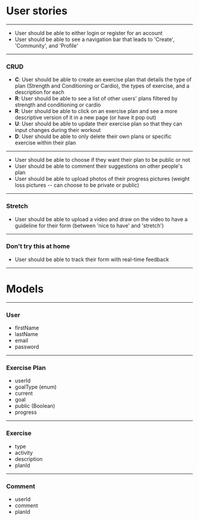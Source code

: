 # User stories

---
- User should be able to either login or register for an account
- User should be able to see a navigation bar that leads to 'Create', 'Community', and 'Profile'

---

### CRUD
- **C**: User should be able to create an exercise plan that details the type of plan (Strength and Conditioning or Cardio), the types of exercise, and a description for each
- **R**: User should be able to see a list of other users' plans filtered by strength and conditioning or cardio
- **R**: User should be able to click on an exercise plan and see a more descriptive version of it in a new page (or have it pop out)
- **U**: User should be able to update their exercise plan so that they can input changes during their workout
- **D**: User should be able to only delete their own plans or specific exercise within their plan

---
- User should be able to choose if they want their plan to be public or not
- User should be able to comment their suggestions on other people's plan
- User should be able to upload photos of their progress pictures (weight loss pictures -- can choose to be private or public)

---
### Stretch
- User should be able to upload a video and draw on the video to have a guideline for their form (between 'nice to have' and 'stretch')

---
### Don't try this at home
- User should be able to track their form with real-time feedback

---

# Models

---
### User
- firstName
- lastName
- email
- password

---
### Exercise Plan
- userId
- goalType (enum)
- current
- goal
- public (Boolean)
- progress

---
### Exercise
- type
- activity
- description
- planId

---
### Comment
- userId
- comment
- planId

